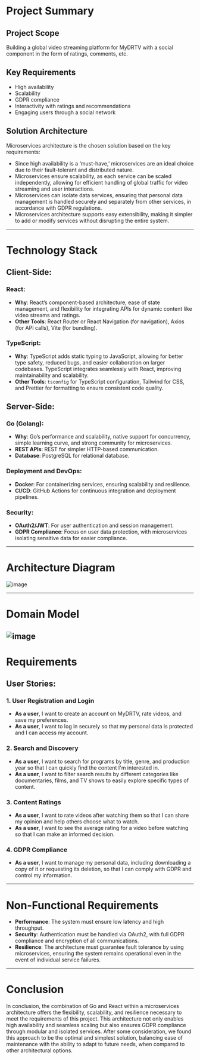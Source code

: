 # Project Summary

## Project Scope

Building a global video streaming platform for MyDRTV with a social component in the form of ratings, comments, etc.

## Key Requirements

- High availability
- Scalability
- GDPR compliance
- Interactivity with ratings and recommendations
- Engaging users through a social network

## Solution Architecture

Microservices architecture is the chosen solution based on the key requirements:

- Since high availability is a ‘must-have,’ microservices are an ideal choice due to their fault-tolerant and distributed nature.
- Microservices ensure scalability, as each service can be scaled independently, allowing for efficient handling of global traffic for video streaming and user interactions.
- Microservices can isolate data services, ensuring that personal data management is handled securely and separately from other services, in accordance with GDPR regulations.
- Microservices architecture supports easy extensibility, making it simpler to add or modify services without disrupting the entire system.

---

# Technology Stack

## Client-Side:

### React:

- **Why**: React’s component-based architecture, ease of state management, and flexibility for integrating APIs for dynamic content like video streams and ratings.
- **Other Tools**: React Router or React Navigation (for navigation), Axios (for API calls), Vite (for bundling).

### TypeScript:

- **Why**: TypeScript adds static typing to JavaScript, allowing for better type safety, reduced bugs, and easier collaboration on larger codebases. TypeScript integrates seamlessly with React, improving maintainability and scalability.
- **Other Tools**: `tsconfig` for TypeScript configuration, Tailwind for CSS, and Prettier for formatting to ensure consistent code quality.

## Server-Side:

### Go (Golang):

- **Why**: Go’s performance and scalability, native support for concurrency, simple learning curve, and strong community for microservices.
- **REST APIs**: REST for simpler HTTP-based communication.
- **Database**: PostgreSQL for relational database.

### Deployment and DevOps:

- **Docker**: For containerizing services, ensuring scalability and resilience.
- **CI/CD**: GitHub Actions for continuous integration and deployment pipelines.

### Security:

- **OAuth2/JWT**: For user authentication and session management.
- **GDPR Compliance**: Focus on user data protection, with microservices isolating sensitive data for easier compliance.

---

# Architecture Diagram

![image](DLS_myDrTv.png)

---

# Domain Model

## ![image](<Screenshot 2024-10-02 at 12.20.07.jpg>)

# Requirements

## User Stories:

### 1. User Registration and Login

- **As a user**, I want to create an account on MyDRTV, rate videos, and save my preferences.
- **As a user**, I want to log in securely so that my personal data is protected and I can access my account.

### 2. Search and Discovery

- **As a user**, I want to search for programs by title, genre, and production year so that I can quickly find the content I'm interested in.
- **As a user**, I want to filter search results by different categories like documentaries, films, and TV shows to easily explore specific types of content.

### 3. Content Ratings

- **As a user**, I want to rate videos after watching them so that I can share my opinion and help others choose what to watch.
- **As a user**, I want to see the average rating for a video before watching so that I can make an informed decision.

### 4. GDPR Compliance

- **As a user**, I want to manage my personal data, including downloading a copy of it or requesting its deletion, so that I can comply with GDPR and control my information.

---

# Non-Functional Requirements

- **Performance**: The system must ensure low latency and high throughput.
- **Security**: Authentication must be handled via OAuth2, with full GDPR compliance and encryption of all communications.
- **Resilience**: The architecture must guarantee fault tolerance by using microservices, ensuring the system remains operational even in the event of individual service failures.

---

# Conclusion

In conclusion, the combination of Go and React within a microservices architecture offers the flexibility, scalability, and resilience necessary to meet the requirements of this project. This architecture not only enables high availability and seamless scaling but also ensures GDPR compliance through modular and isolated services. After some consideration, we found this approach to be the optimal and simplest solution, balancing ease of maintenance with the ability to adapt to future needs, when compared to other architectural options.
